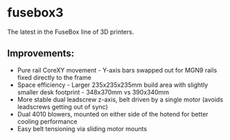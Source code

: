 # fusebox3
 
The latest in the FuseBox line of 3D printers.

## Improvements:
- Pure rail CoreXY movement - Y-axis bars swapped out for MGN9 rails fixed directly to the frame
- Space efficiency - Larger 235x235x235mm build area with slightly smaller desk footprint - 348x370mm vs 390x340mm
- More stable dual leadscrew z-axis, belt driven by a single motor (avoids leadscrews getting out of sync)
- Dual 4010 blowers, mounted on either side of the hotend for better cooling performance
- Easy belt tensioning via sliding motor mounts
